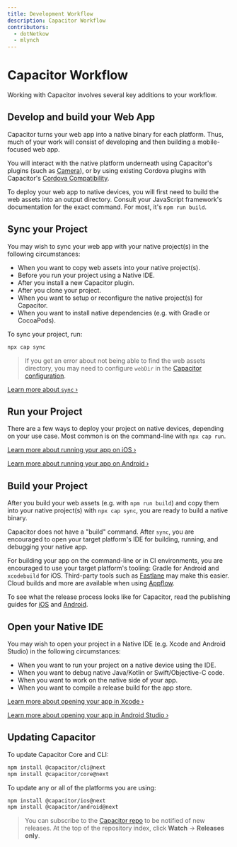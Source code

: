 ```yaml
---
title: Development Workflow
description: Capacitor Workflow
contributors:
  - dotNetkow
  - mlynch
---
```


# Capacitor Workflow

Working with Capacitor involves several key additions to your workflow.

## Develop and build your Web App

Capacitor turns your web app into a native binary for each platform. Thus, much of your work will consist of developing and then building a mobile-focused web app.

You will interact with the native platform underneath using Capacitor's plugins (such as [Camera](/docs/apis/camera)), or by using existing Cordova plugins with Capacitor's [Cordova Compatibility](/docs/cordova).

To deploy your web app to native devices, you will first need to build the web assets into an output directory. Consult your JavaScript framework's documentation for the exact command. For most, it's `npm run build`.

## Sync your Project

You may wish to sync your web app with your native project(s) in the following circumstances:

- When you want to copy web assets into your native project(s).
- Before you run your project using a Native IDE.
- After you install a new Capacitor plugin.
- After you clone your project.
- When you want to setup or reconfigure the native project(s) for Capacitor.
- When you want to install native dependencies (e.g. with Gradle or CocoaPods).

To sync your project, run:

```bash
npx cap sync
```

> If you get an error about not being able to find the web assets directory, you may need to configure `webDir` in the [Capacitor configuration](/docs/config).

[Learn more about `sync` &#8250;](/docs/cli/sync)

## Run your Project

There are a few ways to deploy your project on native devices, depending on your use case. Most common is on the command-line with `npx cap run`.

[Learn more about running your app on iOS &#8250;](/docs/ios#running-your-app)

[Learn more about running your app on Android &#8250;](/docs/android#running-your-app)

## Build your Project

After you build your web assets (e.g. with `npm run build`) and copy them into your native project(s) with `npx cap sync`, you are ready to build a native binary.

Capacitor does not have a "build" command. After `sync`, you are encouraged to open your target platform's IDE for building, running, and debugging your native app.

For building your app on the command-line or in CI environments, you are encouraged to use your target platform's tooling: Gradle for Android and `xcodebuild` for iOS. Third-party tools such as [Fastlane](https://fastlane.tools) may make this easier. Cloud builds and more are available when using [Appflow](https://useappflow.com).

To see what the release process looks like for Capacitor, read the publishing guides for [iOS](/docs/ios/deploying-to-app-store) and [Android](/docs/android/deploying-to-google-play).

## Open your Native IDE

You may wish to open your project in a Native IDE (e.g. Xcode and Android Studio) in the following circumstances:

- When you want to run your project on a native device using the IDE.
- When you want to debug native Java/Kotlin or Swift/Objective-C code.
- When you want to work on the native side of your app.
- When you want to compile a release build for the app store.

[Learn more about opening your app in Xcode &#8250;](/docs/ios#opening-the-ios-project)

[Learn more about opening your app in Android Studio &#8250;](/docs/android#opening-the-android-project)

## Updating Capacitor

To update Capacitor Core and CLI:

```bash
npm install @capacitor/cli@next
npm install @capacitor/core@next
```

To update any or all of the platforms you are using:

```bash
npm install @capacitor/ios@next
npm install @capacitor/android@next
```

> You can subscribe to the [Capacitor repo](https://github.com/ionic-team/capacitor) to be notified of new releases. At the top of the repository index, click **Watch** -> **Releases only**.
